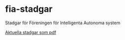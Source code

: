 # fia-stadgar
Stadgar för Föreningen för Intelligenta Autonoma system

[Aktuella stadgar som pdf](pdf/FIA_stadgar_2013.pdf)
